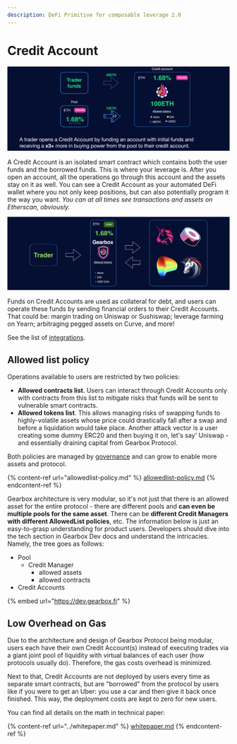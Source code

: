 ```yaml
---
description: DeFi Primitive for composable leverage 2.0
---
```


# Credit Account

![](<../../.gitbook/assets/Screenshot 2021-08-07 at 22.49.38.png>)

A Credit Account is an isolated smart contract which contains both the user funds and the borrowed funds. This is where your leverage is. After you open an account, all the operations go through this account and the assets stay on it as well. You can see a Credit Account as your automated DeFi wallet where you not only keep positions, but can also potentially program it the way you want. _You can at all times see transactions and assets on Etherscan, obviously._

![](<../../.gitbook/assets/Screenshot 2021-08-07 at 23.07.53.png>)

Funds on Credit Accounts are used as collateral for debt, and users can operate these funds by sending financial orders to their Credit Accounts. That could be: margin trading on Uniswap or Sushiswap; leverage farming on Yearn; arbitraging pegged assets on Curve, and more!

See the list of [integrations](../integrations.md).

## Allowed list policy

Operations available to users are restricted by two policies:

* **Allowed contracts list**. Users can interact through Credit Accounts only with contracts from this list to mitigate risks that funds will be sent to vulnerable smart contracts.
* **Allowed tokens list**. This allows managing risks of swapping funds to highly-volatile assets whose price could drastically fall after a swap and before a liquidation would take place. Another attack vector is a user creating some dummy ERC20 and then buying it on, let's say' Uniswap - and essentially draining capital from Gearbox Protocol.

Both policies are managed by [governance](../../governance/setup/) and can grow to enable more assets and protocol.

{% content-ref url="allowedlist-policy.md" %}
[allowedlist-policy.md](allowedlist-policy.md)
{% endcontent-ref %}

Gearbox architecture is very modular, so it's not just that there is an allowed asset for the entire protocol - there are different pools and **can even be multiple pools for the same asset**. There can be **different Credit Managers with different AllowedList policies**, etc. The information below is just an easy-to-grasp understanding for product users. Developers should dive into the tech section in Gearbox Dev docs and understand the intricacies. Namely, the tree goes as follows:

* Pool
  * Credit Manager
    * allowed assets
    * allowed contracts
* Credit Accounts

{% embed url="https://dev.gearbox.fi" %}

## Low Overhead on Gas

Due to the architecture and design of Gearbox Protocol being modular, users each have their own Credit Account(s) instead of executing trades via a giant joint pool of liquidity with virtual balances of each user (how protocols usually do). Therefore, the gas costs overhead is minimized.&#x20;

Next to that, Credit Accounts are not deployed by users every time as separate smart contracts, but are "borrowed" from the protocol by users like if you were to get an Uber: you use a car and then give it back once finished. This way, the deployment costs are kept to zero for new users.

You can find all details on the math in technical paper:

{% content-ref url="../whitepaper.md" %}
[whitepaper.md](../whitepaper.md)
{% endcontent-ref %}

